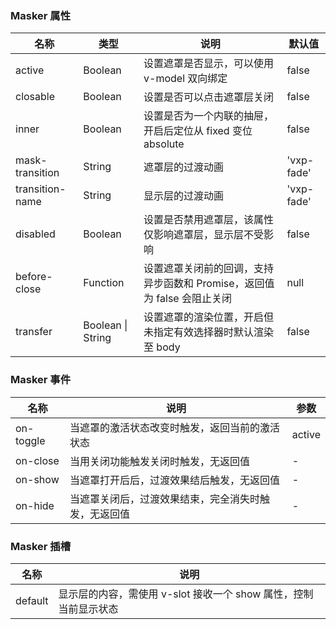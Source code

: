 ### Masker 属性

| 名称            | 类型              | 说明                                                                    | 默认值     |
| --------------- | ----------------- | ----------------------------------------------------------------------- | ---------- |
| active          | Boolean           | 设置遮罩是否显示，可以使用 v-model 双向绑定                             | false      |
| closable        | Boolean           | 设置是否可以点击遮罩层关闭                                              | false      |
| inner           | Boolean           | 设置是否为一个内联的抽屉，开启后定位从 fixed 变位 absolute              | false      |
| mask-transition | String            | 遮罩层的过渡动画                                                        | 'vxp-fade' |
| transition-name | String            | 显示层的过渡动画                                                        | 'vxp-fade' |
| disabled        | Boolean           | 设置是否禁用遮罩层，该属性仅影响遮罩层，显示层不受影响                  | false      |
| before-close    | Function          | 设置遮罩关闭前的回调，支持异步函数和 Promise，返回值为 false 会阻止关闭 | null       |
| transfer        | Boolean \| String | 设置遮罩的渲染位置，开启但未指定有效选择器时默认渲染至 body             | false      |

### Masker 事件

| 名称      | 说明                                                 | 参数   |
| --------- | ---------------------------------------------------- | ------ |
| on-toggle | 当遮罩的激活状态改变时触发，返回当前的激活状态       | active |
| on-close  | 当用关闭功能触发关闭时触发，无返回值                 | -      |
| on-show   | 当遮罩打开后后，过渡效果结后触发，无返回值           | -      |
| on-hide   | 当遮罩关闭后，过渡效果结束，完全消失时触发，无返回值 | -      |

### Masker 插槽

| 名称    | 说明                                                             |
| ------- | ---------------------------------------------------------------- |
| default | 显示层的内容，需使用 v-slot 接收一个 show 属性，控制当前显示状态 |
